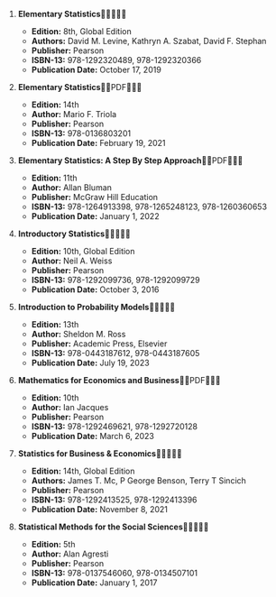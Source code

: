 1. **Elementary Statistics**🚨🚨🚨🚨🚨
   - **Edition:** 8th, Global Edition
   - **Authors:** David M. Levine, Kathryn A. Szabat, David F. Stephan
   - **Publisher:** Pearson
   - **ISBN-13:** 978-1292320489, 978-1292320366
   - **Publication Date:** October 17, 2019

2. **Elementary Statistics**🚨🚨PDF🚨🚨🚨
   - **Edition:** 14th
   - **Author:** Mario F. Triola
   - **Publisher:** Pearson
   - **ISBN-13:** 978-0136803201
   - **Publication Date:** February 19, 2021

3. **Elementary Statistics: A Step By Step Approach**🚨🚨PDF🚨🚨🚨
   - **Edition:** 11th
   - **Author:** Allan Bluman
   - **Publisher:** McGraw Hill Education
   - **ISBN-13:** 978-1264913398, 978-1265248123, 978-1260360653
   - **Publication Date:** January 1, 2022

4. **Introductory Statistics**🚨🚨🚨🚨🚨
   - **Edition:** 10th, Global Edition
   - **Author:** Neil A. Weiss
   - **Publisher:** Pearson
   - **ISBN-13:** 978-1292099736, 978-1292099729
   - **Publication Date:** October 3, 2016

5. **Introduction to Probability Models**🚨🚨🚨🚨🚨
   - **Edition:** 13th
   - **Author:** Sheldon M. Ross
   - **Publisher:** Academic Press, Elsevier
   - **ISBN-13:** 978-0443187612, 978-0443187605
   - **Publication Date:** July 19, 2023

6. **Mathematics for Economics and Business**🚨🚨PDF🚨🚨🚨
   - **Edition:** 10th
   - **Author:** Ian Jacques
   - **Publisher:** Pearson
   - **ISBN-13:** 978-1292469621, 978-1292720128
   - **Publication Date:** March 6, 2023

7. **Statistics for Business & Economics**🚨🚨🚨🚨🚨
   - **Edition:** 14th, Global Edition
   - **Authors:** James T. Mc, P George Benson, Terry T Sincich
   - **Publisher:** Pearson
   - **ISBN-13:** 978-1292413525, 978-1292413396
   - **Publication Date:** November 8, 2021

8. **Statistical Methods for the Social Sciences**🚨🚨🚨🚨🚨
   - **Edition:** 5th
   - **Author:** Alan Agresti
   - **Publisher:** Pearson
   - **ISBN-13:** 978-0137546060, 978-0134507101
   - **Publication Date:** January 1, 2017
